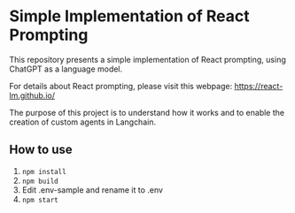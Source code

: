 # Simple Implementation of React Prompting

This repository presents a simple implementation of React prompting, using ChatGPT as a language model.

For details about React prompting, please visit this webpage:
https://react-lm.github.io/

The purpose of this project is to understand how it works and to enable the creation of custom agents in Langchain.

## How to use

1. ``` npm install ```
2. ``` npm build ```
3. Edit .env-sample and rename it to .env
4. ``` npm start ```